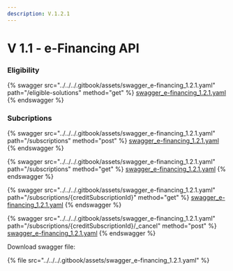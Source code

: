 ```yaml
---
description: V.1.2.1
---
```


# V 1.1 - e-Financing API

### Eligibility

{% swagger src="../../../.gitbook/assets/swagger_e-financing_1.2.1.yaml" path="/eligible-solutions" method="get" %}
[swagger_e-financing_1.2.1.yaml](../../../.gitbook/assets/swagger_e-financing_1.2.1.yaml)
{% endswagger %}

### Subcriptions

{% swagger src="../../../.gitbook/assets/swagger_e-financing_1.2.1.yaml" path="/subscriptions" method="post" %}
[swagger_e-financing_1.2.1.yaml](../../../.gitbook/assets/swagger_e-financing_1.2.1.yaml)
{% endswagger %}

{% swagger src="../../../.gitbook/assets/swagger_e-financing_1.2.1.yaml" path="/subscriptions" method="get" %}
[swagger_e-financing_1.2.1.yaml](../../../.gitbook/assets/swagger_e-financing_1.2.1.yaml)
{% endswagger %}

{% swagger src="../../../.gitbook/assets/swagger_e-financing_1.2.1.yaml" path="/subscriptions/{creditSubscriptionId}" method="get" %}
[swagger_e-financing_1.2.1.yaml](../../../.gitbook/assets/swagger_e-financing_1.2.1.yaml)
{% endswagger %}

{% swagger src="../../../.gitbook/assets/swagger_e-financing_1.2.1.yaml" path="/subscriptions/{creditSubscriptionId}/_cancel" method="post" %}
[swagger_e-financing_1.2.1.yaml](../../../.gitbook/assets/swagger_e-financing_1.2.1.yaml)
{% endswagger %}

Download swagger file:

{% file src="../../../.gitbook/assets/swagger_e-financing_1.2.1.yaml" %}
